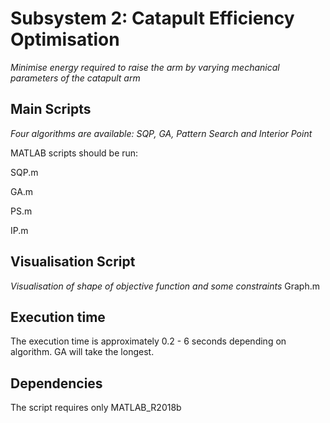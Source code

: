 Subsystem 2: Catapult Efficiency Optimisation
=======

*Minimise energy required to raise the arm by varying mechanical parameters of the catapult arm*

Main Scripts 
-------
*Four algorithms are available: SQP, GA, Pattern Search and Interior Point*

MATLAB scripts should be run:

SQP.m

GA.m

PS.m

IP.m

Visualisation Script
-------
*Visualisation of shape of objective function and some constraints*
Graph.m

Execution time
-------
The execution time is approximately 0.2 - 6 seconds depending on algorithm. GA will take the longest.

Dependencies
-------
The script requires only MATLAB_R2018b
